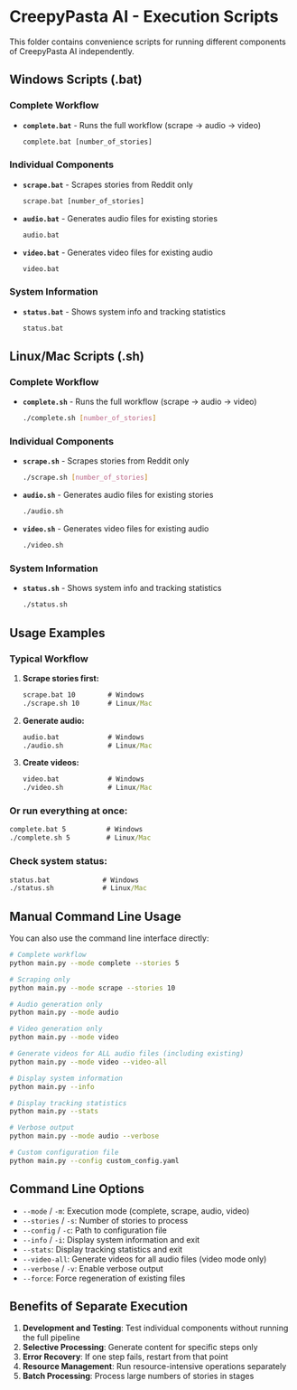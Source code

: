 # CreepyPasta AI - Execution Scripts

This folder contains convenience scripts for running different components of CreepyPasta AI independently.

## Windows Scripts (.bat)

### Complete Workflow
- **`complete.bat`** - Runs the full workflow (scrape → audio → video)
  ```cmd
  complete.bat [number_of_stories]
  ```

### Individual Components
- **`scrape.bat`** - Scrapes stories from Reddit only
  ```cmd
  scrape.bat [number_of_stories]
  ```

- **`audio.bat`** - Generates audio files for existing stories
  ```cmd
  audio.bat
  ```

- **`video.bat`** - Generates video files for existing audio
  ```cmd
  video.bat
  ```

### System Information
- **`status.bat`** - Shows system info and tracking statistics
  ```cmd
  status.bat
  ```

## Linux/Mac Scripts (.sh)

### Complete Workflow
- **`complete.sh`** - Runs the full workflow (scrape → audio → video)
  ```bash
  ./complete.sh [number_of_stories]
  ```

### Individual Components
- **`scrape.sh`** - Scrapes stories from Reddit only
  ```bash
  ./scrape.sh [number_of_stories]
  ```

- **`audio.sh`** - Generates audio files for existing stories
  ```bash
  ./audio.sh
  ```

- **`video.sh`** - Generates video files for existing audio
  ```bash
  ./video.sh
  ```

### System Information
- **`status.sh`** - Shows system info and tracking statistics
  ```bash
  ./status.sh
  ```

## Usage Examples

### Typical Workflow
1. **Scrape stories first:**
   ```cmd
   scrape.bat 10        # Windows
   ./scrape.sh 10       # Linux/Mac
   ```

2. **Generate audio:**
   ```cmd
   audio.bat            # Windows
   ./audio.sh           # Linux/Mac
   ```

3. **Create videos:**
   ```cmd
   video.bat            # Windows
   ./video.sh           # Linux/Mac
   ```

### Or run everything at once:
```cmd
complete.bat 5          # Windows
./complete.sh 5         # Linux/Mac
```

### Check system status:
```cmd
status.bat             # Windows
./status.sh            # Linux/Mac
```

## Manual Command Line Usage

You can also use the command line interface directly:

```bash
# Complete workflow
python main.py --mode complete --stories 5

# Scraping only
python main.py --mode scrape --stories 10

# Audio generation only
python main.py --mode audio

# Video generation only
python main.py --mode video

# Generate videos for ALL audio files (including existing)
python main.py --mode video --video-all

# Display system information
python main.py --info

# Display tracking statistics
python main.py --stats

# Verbose output
python main.py --mode audio --verbose

# Custom configuration file
python main.py --config custom_config.yaml
```

## Command Line Options

- `--mode` / `-m`: Execution mode (complete, scrape, audio, video)
- `--stories` / `-s`: Number of stories to process
- `--config` / `-c`: Path to configuration file
- `--info` / `-i`: Display system information and exit
- `--stats`: Display tracking statistics and exit
- `--video-all`: Generate videos for all audio files (video mode only)
- `--verbose` / `-v`: Enable verbose output
- `--force`: Force regeneration of existing files

## Benefits of Separate Execution

1. **Development and Testing**: Test individual components without running the full pipeline
2. **Selective Processing**: Generate content for specific steps only
3. **Error Recovery**: If one step fails, restart from that point
4. **Resource Management**: Run resource-intensive operations separately
5. **Batch Processing**: Process large numbers of stories in stages
